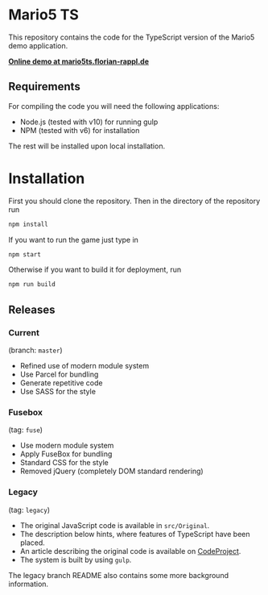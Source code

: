 # Mario5 TS

This repository contains the code for the TypeScript version of the Mario5 demo application.

**[Online demo at mario5ts.florian-rappl.de](https://mario5ts.florian-rappl.de)**

## Requirements

For compiling the code you will need the following applications:

* Node.js (tested with v10) for running gulp
* NPM (tested with v6) for installation

The rest will be installed upon local installation.

# Installation

First you should clone the repository. Then in the directory of the repository run

```sh
npm install
```

If you want to run the game just type in

```sh
npm start
```

Otherwise if you want to build it for deployment, run

```sh
npm run build
```

## Releases

### Current

(branch: `master`)

* Refined use of modern module system
* Use Parcel for bundling
* Generate repetitive code
* Use SASS for the style

### Fusebox

(tag: `fuse`)

* Use modern module system
* Apply FuseBox for bundling
* Standard CSS for the style
* Removed jQuery (completely DOM standard rendering)

### Legacy

(tag: `legacy`)

* The original JavaScript code is available in `src/Original`.
* The description below hints, where features of TypeScript have been placed.
* An article describing the original code is available on [CodeProject](http://www.codeproject.com/Articles/396959/Mario).
* The system is built by using `gulp`.

The legacy branch README also contains some more background information.
